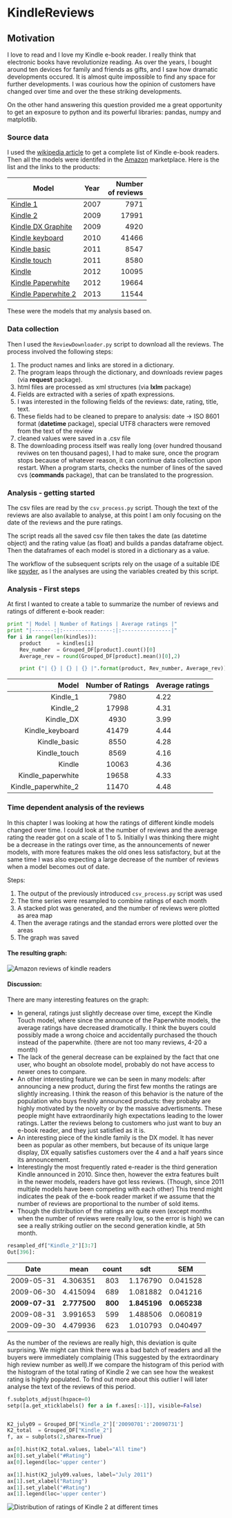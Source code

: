 KindleReviews
=============

## Motivation

I love to read and I love my Kindle e-book reader. I really think that electronic books have revolutionize reading. As over the years, I bought around ten devices for family and friends as gifts, and I saw how dramatic developments occured. It is almost quite impossible to find any space for further developments. I was courious how the opinion of customers have changed over time and over the these striking developments.

On the other hand answering this question provided me a great opportunity to get an exposure to python and its powerful libraries: pandas, numpy and matplotlib.


### Source data

I used the [wikipedia article](http://en.wikipedia.org/wiki/Amazon_Kindle) to get a complete list of Kindle e-book readers. Then all the models were identifed in the [Amazon](http://www.amazon.com/s/ref=nb_sb_ss_c_0_6?url=search-alias%3Ddigital-text&field-keywords=kindle&sprefix=kindle%2Caps%2C321) marketplace. Here is the list and the links to the products:

| Model         | Year          | Number <br /> of reviews |
| ------------- |:-------------:|-----:|
| [Kindle 1](http://www.amazon.com/Kindle-Amazons-Original-Wireless-generation/dp/B000FI73MA/ref=sr_1_1?s=digital-text&ie=UTF8&qid=1400461600&sr=1-1&keywords=kindle+1st+generation) | 2007 | 7971 |
| [Kindle 2](http://www.amazon.com/Kindle-Wireless-Reading-Device-Display/dp/B0015T963C/ref=sr_1_1?s=digital-text&ie=UTF8&qid=1400461636&sr=1-1&keywords=kindle+2nd+generation) | 2009 |  17991 |
| [Kindle DX Graphite](http://www.amazon.com/Kindle-DX-Wireless-Reader-3G-Global/dp/B002GYWHSQ/ref=sr_1_1?s=digital-text&ie=UTF8&qid=1400462391&sr=1-1&keywords=kindle+dx) | 2009 | 4920 |
| [Kindle keyboard](http://www.amazon.com/Kindle-Special-Offers-Wireless-Reader/dp/B004HFS6Z0/ref=sr_1_1?s=digital-text&ie=UTF8&qid=1400462356&sr=1-1&keywords=kindle+keyboard) | 2010| 41466 |
| [Kindle basic](http://www.amazon.com/Kindle-eReader-eBook-Reader-e-Reader/dp/B00492CIC8/ref=cm_cr_pr_product_top) | 2011 | 8547 |
| [Kindle touch](http://www.amazon.com/Kindle-Touch-e-Reader-Touch-Screen-Wi-Fi-Special-Offers/dp/B005890G8Y/ref=sr_1_12?s=digital-text&ie=UTF8&qid=1400469899&sr=1-12&keywords=kindle+reader) | 2011 | 8580 |
| [Kindle](http://www.amazon.com/Kindle-Ereader-ebook-reader/dp/B007HCCNJU/ref=sr_1_3?s=digital-text&ie=UTF8&qid=1400470162&sr=1-3&keywords=new+kindle) | 2012 | 10095|
| [Kindle Paperwhite](http://www.amazon.com/Kindle-Paperwhite-Touch-light/dp/B007OZNZG0/ref=sr_1_6?s=digital-text&ie=UTF8&qid=1400470162&sr=1-6&keywords=new+kindle) | 2012 | 19664 |
| [Kindle Paperwhite 2](http://www.amazon.com/Kindle-Paperwhite-Ereader/dp/B00AWH595M/ref=sr_1_1?s=digital-text&ie=UTF8&qid=1400470621&sr=1-1&keywords=kindle+paper) | 2013 | 11544 |

These were the models that my analysis based on.


### Data collection

Then I used the `ReviewDownloader.py` script to download all the reviews. The process involved the following steps:

1. The product names and links are stored in a dictionary.
2. The program leaps through the dictionary, and downloads review pages (via **request** package).
3. html files are processed as xml structures (via **lxlm** package)
4. Fields are extracted with a series of xpath expressions.
5. I was interested in the following fields of the reviews: date, rating, title, text.
6. These fields had to be cleaned to prepare to analysis: date -> ISO 8601 format (**datetime** package), special UTF8 characters were removed from the text of the review
7. cleaned values were saved in a .csv file
6. The downloading process itself was really long (over hundred thousand reviwes on ten thousand pages), I had to make sure, once the program stops because of whatever reason, it can continue data collection upon restart. When a program starts, checks the number of lines of the saved cvs (**commands** package), that can be translated to the progression.

### Analysis - getting started

The csv files are read by the `csv_process.py` script. Though the text of the reviews are also available to analyse, at this point I am only focusing on the date of the reviews and the pure ratings. <br />

The script reads all the saved csv file then takes the date (as datetime object) and the rating value (as float) and builds a pandas dataframe object. Then the dataframes of each model is stored in a dictionary as a value. <br />

The workflow of the subsequent scripts rely on the usage of a suitable IDE like [spyder](https://code.google.com/p/spyderlib/), as I the analyses are using the variables created by this script.

### Analysis - First steps

At first I wanted to create a table to summarize the number of reviews and ratings of different e-book reader:
```Python
print "| Model | Number of Ratings | Average ratings |"
print "|-------:|:----------------:|:----------------|"
for i in range(len(kindles)):
    product     = kindles[i]
    Rev_number  = Grouped_DF[product].count()[0]
    Average_rev = round(Grouped_DF[product].mean()[0],2)

    print ("| {} | {} | {} |".format(product, Rev_number, Average_rev))

```

| Model | Number of Ratings | Average ratings |
|-------:|:----------------:|:----------------|
| Kindle_1 | 7980 | 4.22 |
| Kindle_2 | 17998 | 4.31 |
| Kindle_DX | 4930 | 3.99 |
| Kindle_keyboard | 41479 | 4.44 |
| Kindle_basic | 8550 | 4.28 |
| Kindle_touch | 8569 | 4.16 |
| Kindle | 10063 | 4.36 |
| Kindle_paperwhite | 19658 | 4.33 |
| Kindle_paperwhite_2 | 11470 | 4.48 |


### Time dependent analysis of the reviews

In this chapter I was looking at how the ratings of different kindle models changed over time. I could look at the number of reviews and the average rating the reader got on a scale of 1 to 5. Initially I was thinking there might be a decrease in the ratings over time, as the announcements of newer models, with more features makes the old ones less satisfactory, but at the same time I was also expecting a large decrease of the number of reviews when a model becomes out of date.

Steps:

1. The output of the previously introduced `csv_process.py` script was used
2. The time series were resampled to combine ratings of each month
3. A stacked plot was generated, and the number of reviews were plotted as area map
4. Then the average ratings and the standad errors were plotted over the areas
5. The graph was saved

#### The resulting graph:

![Amazon reviews of kindle readers](http://kepfeltoltes.hu/140525/reviews_vs_time_www.kepfeltoltes.hu_.png)

#### Discussion:

There are many interesting features on the graph:
* In general, ratings just slightly decrease over time, except the Kindle Touch model, where since the announce of the Paperwhite models, the average ratings have decreased dramotically. I think the buyers could possibly made a wrong choice and accidentally purchased the thouch instead of the paperwhite. (there are not too many reviews, 4-20 a month)
* The lack of the general decrease can be explained by the fact that one user, who bought an obsolote model, probably do not have access to newer ones to compare.
* An other interesting feature we can be seen in many models: after announcing a new product, during the first few months the ratings are slightly increasing. I think the reason of this behavior is the nature of the population who buys freshly announced products: they probaby are highly motivated by the novelty or by the massive advertisments. These people might have extraordinarily high expectations leading to the lower ratings. Latter the reviews belong to customers who just want to buy an e-book reader, and they just satisfied as it is.
* An interesting piece of the kindle family is the DX model. It has never been as popular as other members, but because of its unique large display, DX equally satisfies customers over the 4 and a half years since its announcement.
* Interestingly the most frequently rated e-reader is the third generation Kindle announced in 2010. Since then, however the extra features built in the newer models, readers have got less reviews. (Though, since 2011 multiple models have been competing with each other) This trend might indicates the peak of the e-book reader market if we assume that the number of reviews are proportional to the number of sold items.
* Though the distribution of the ratings are quite even (except months when the number of reviews were really low, so the error is high) we can see a really striking outlier on the second generation kindle, at 5th month.

```Python
resampled_df["Kindle_2"][3:7]
Out[396]:
````

|      Date  | mean     | count |   sdt    |   SEM    |
| ---------- |:--------:|:-----:|:--------:|:--------:|
| 2009-05-31 | 4.306351 | 803   | 1.176790 | 0.041528 |
| 2009-06-30 | 4.415094 | 689   | 1.081882 | 0.041216 |
| **2009-07-31** | **2.777500** | **800**   | **1.845196** | **0.065238** |
| 2009-08-31 | 3.991653 | 599   | 1.488506 | 0.060819 |
| 2009-09-30 | 4.479936 | 623   | 1.010793 | 0.040497 |

As the number of the reviews are really high, this deviation is quite surprising. We might can think there was a bad batch of readers and all the buyers were immediately complainig (This suggested by the extraordinary high review number as well).If we compare the histogram of this period with the histogram of the total rating of Kindle 2 we can see how the weakest rating is highly populated. To find out more about this outlier I will later analyse the text of the reviews of this period.

```Python
f.subplots_adjust(hspace=0)
setp([a.get_xticklabels() for a in f.axes[:-1]], visible=False)


K2_july09 = Grouped_DF["Kindle_2"]['20090701':'20090731']
K2_total  = Grouped_DF["Kindle_2"]
f, ax = subplots(2,sharex=True)

ax[0].hist(K2_total.values, label="All time")
ax[0].set_ylabel("#Rating")
ax[0].legend(loc='upper center')

ax[1].hist(K2_july09.values, label="July 2011")
ax[1].set_xlabel("Rating")
ax[1].set_ylabel("#Rating")
ax[1].legend(loc='upper center')
```
![Distribution of ratings of Kindle 2 at different times](http://kepfeltoltes.hu/140525/Kindle2_raings_www.kepfeltoltes.hu_.png)
